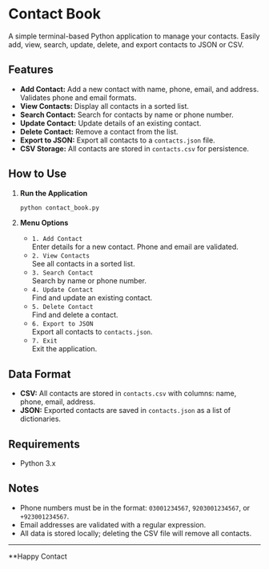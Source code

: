 # Contact Book

A simple terminal-based Python application to manage your contacts. Easily add, view, search, update, delete, and export contacts to JSON or CSV.

## Features

- **Add Contact:** Add a new contact with name, phone, email, and address. Validates phone and email formats.
- **View Contacts:** Display all contacts in a sorted list.
- **Search Contact:** Search for contacts by name or phone number.
- **Update Contact:** Update details of an existing contact.
- **Delete Contact:** Remove a contact from the list.
- **Export to JSON:** Export all contacts to a `contacts.json` file.
- **CSV Storage:** All contacts are stored in `contacts.csv` for persistence.

## How to Use

1. **Run the Application**
   ```bash
   python contact_book.py
   ```

2. **Menu Options**
   - `1. Add Contact`  
     Enter details for a new contact. Phone and email are validated.
   - `2. View Contacts`  
     See all contacts in a sorted list.
   - `3. Search Contact`  
     Search by name or phone number.
   - `4. Update Contact`  
     Find and update an existing contact.
   - `5. Delete Contact`  
     Find and delete a contact.
   - `6. Export to JSON`  
     Export all contacts to `contacts.json`.
   - `7. Exit`  
     Exit the application.

## Data Format

- **CSV:** All contacts are stored in `contacts.csv` with columns: name, phone, email, address.
- **JSON:** Exported contacts are saved in `contacts.json` as a list of dictionaries.

## Requirements

- Python 3.x

## Notes

- Phone numbers must be in the format: `03001234567`, `9203001234567`, or `+923001234567`.
- Email addresses are validated with a regular expression.
- All data is stored locally; deleting the CSV file will remove all contacts.

---

**Happy Contact